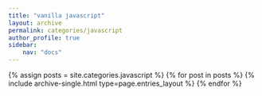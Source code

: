 ```yaml
---
title: "vanilla javascript"
layout: archive
permalink: categories/javascript
author_profile: true
sidebar:
    nav: "docs"
---
```


{% assign posts = site.categories.javascript %}
{% for post in posts %} {% include archive-single.html type=page.entries_layout %} {% endfor %}
